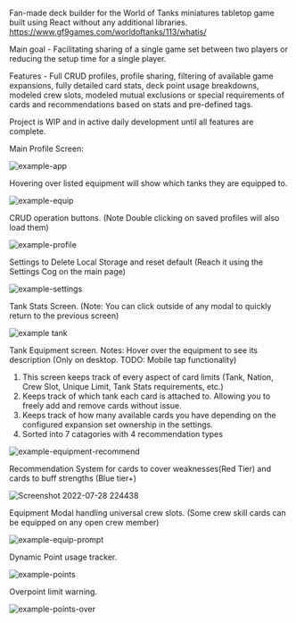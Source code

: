 Fan-made deck builder for the World of Tanks miniatures tabletop game built using React without any additional libraries.
https://www.gf9games.com/worldoftanks/113/whatis/

Main goal - Facilitating sharing of a single game set between two players or reducing the setup time for a single player.

Features - Full CRUD profiles, profile sharing, filtering of available game expansions, fully detailed card stats, deck point usage breakdowns, modeled crew slots, modeled mutual exclusions or special requirements of cards and recommendations based on stats and pre-defined tags.

Project is WIP and in active daily development until all features are complete.

Main Profile Screen:

![example-app](https://user-images.githubusercontent.com/43594857/182103878-3a8f3012-7868-4875-814b-e33c3e81d6cf.jpg)

Hovering over listed equipment will show which tanks they are equipped to.

![example-equip](https://user-images.githubusercontent.com/43594857/182103950-d2abbff8-4966-4f25-80d7-445b1069ac84.jpg)

CRUD operation buttons. (Note Double clicking on saved profiles will also load them)

![example-profile](https://user-images.githubusercontent.com/43594857/182103649-18e95e08-28d2-49a5-9745-b3f947f43b6c.jpg)

Settings to Delete Local Storage and reset default (Reach it using the Settings Cog on the main page)

![example-settings](https://user-images.githubusercontent.com/43594857/182107651-4c3e4a73-894d-4b09-b80f-706cdb0b7404.jpg)

Tank Stats Screen. (Note: You can click outside of any modal to quickly return to the previous screen)

![example tank](https://user-images.githubusercontent.com/43594857/182103594-79ae3d74-fbf1-437c-8076-66ff3870ea03.jpg)

Tank Equipment screen.
Notes: Hover over the equipment to see its description (Only on desktop. TODO: Mobile tap functionality)
1. This screen keeps track of every aspect of card limits (Tank, Nation, Crew Slot, Unique Limit, Tank Stats requirements, etc.)
2. Keeps track of which tank each card is attached to. Allowing you to freely add and remove cards without issue.
3. Keeps track of how many available cards you have depending on the configured expansion set ownership in the settings.
4. Sorted into 7 catagories with 4 recommendation types

![example-equipment-recommend](https://user-images.githubusercontent.com/43594857/182103967-4b9376e4-1ce0-40a6-bf3a-9180f77cdb31.jpg)

Recommendation System for cards to cover weaknesses(Red Tier) and cards to buff strengths (Blue tier+)

![Screenshot 2022-07-28 224438](https://user-images.githubusercontent.com/43594857/182108248-e8ea0fca-51d1-48e2-a69b-2e6b7cd58b4c.jpg)

Equipment Modal handling universal crew slots. (Some crew skill cards can be equipped on any open crew member)

![example-equip-prompt](https://user-images.githubusercontent.com/43594857/182104345-9e48002d-4669-427a-b610-f6454dde71e0.jpg)

Dynamic Point usage tracker.

![example-points](https://user-images.githubusercontent.com/43594857/182104410-4779d82d-0413-4a6f-9562-4fd2c7e4437d.jpg)

Overpoint limit warning.

![example-points-over](https://user-images.githubusercontent.com/43594857/182104441-8fff3fd3-48ed-4a30-a428-cc1aebba602b.jpg)

